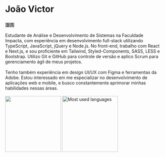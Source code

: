 # João Victor
<h3>🇧🇷</h3>
Estudante de Análise e Desenvolvimento de Sistemas na Faculdade Impacta, com experiência em desenvolvimento full-stack utilizando TypeScript, JavaScript, jQuery e Node.js. No front-end, trabalho com React e Next.js, e sou proficiente em Tailwind, Styled-Components, SASS, LESS e Bootstrap. Utilizo Git e GitHub para controle de versão e aplico Scrum para gerenciamento ágil de meus projetos. 
<br />
<br />
Tenho também experiência em design UI/UX com Figma e ferramentas da Adobe. Estou interessado em me especializar no desenvolvimento de aplicações web e mobile, e busco constantemente aprimorar minhas habilidades nessas áreas.
<br />
<br />

<div>
   <img loading="lazy" height="180em" src="https://github-readme-stats.vercel.app/api?username=joaoxmb&show_icons=true&theme=transparent">
   <img loading="lazy" height="180em" src="https://github-readme-stats.vercel.app/api/top-langs/?username=joaoxmb&layout=compact&langs_count=7&theme=transparent&title_color=4a86d1"  alt="Most used languages">
</div>
